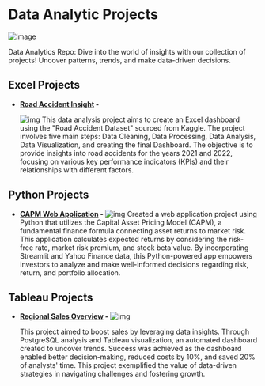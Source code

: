 # Data Analytic Projects
![image](https://www.ishir.com/wp-content/uploads/2021/08/blog-banner-data-analytics-types.jpg)

Data Analytics Repo: Dive into the world of insights with our collection of projects! Uncover patterns, trends, and make data-driven decisions.

## Excel Projects
+ **[Road Accident Insight](https://github.com/krvipin15/Data-Analytics-Project/blob/4c5b7a8353a5451094026df9aaa1c3f7b24e6391/Excel-Projects/Road-Accident-Analysis/Project_Documentation.md) -**
  
  ![img](https://raw.githubusercontent.com/krvipin15/Data-Analytics-Project/main/Excel-Projects/Road-Accident-Analysis/Images/Road_Accident_Dashboard_img.png)
  This data analysis project aims to create an Excel dashboard using the "Road Accident Dataset" sourced from Kaggle. The project involves five main steps: Data Cleaning, Data Processing, Data Analysis, Data Visualization, and creating the final 
  Dashboard. The objective is to provide insights into road accidents for the years 2021 and 2022, focusing on various key performance indicators (KPIs) and their relationships with different factors.

## Python Projects
+ **[CAPM Web Application](https://github.com/krvipin15/Data-Analytics-Project/blob/main/Python-Projects/CAPM-Web-App/Project%20Documentation.pdf) -**
  ![img](https://raw.githubusercontent.com/krvipin15/Data-Analytics-Project/main/Python-Projects/CAPM-Web-App/capm_img.png)
  Created a web application project using Python that utilizes the Capital Asset Pricing Model (CAPM), a fundamental finance formula connecting asset returns to market risk. This application calculates expected returns by considering the risk- 
  free rate, market risk premium, and stock beta value. By incorporating Streamlit and Yahoo Finance data, this Python-powered app empowers investors to analyze and make well-informed decisions regarding risk, return, and portfolio allocation.

## Tableau Projects

+ **[Regional Sales Overview](https://github.com/krvipin15/Data-Analytics-Project/blob/4c5b7a8353a5451094026df9aaa1c3f7b24e6391/Tableau-Projects/Regional-Sales-Overview/Project_Documentaion.md) -**
  ![img](https://raw.githubusercontent.com/krvipin15/Data-Analytics-Project/main/Tableau-Projects/Regional-Sales-Overview/Images/Regional%20Sales%20Overview.png)

  This project aimed to boost sales by leveraging data insights. Through PostgreSQL analysis and Tableau visualization, an automated dashboard created to uncover trends. Success was achieved as the dashboard enabled better decision-making, 
  reduced costs by 10%, and saved 20% of analysts' time. This project exemplified the value of data-driven strategies in navigating challenges and fostering growth.
